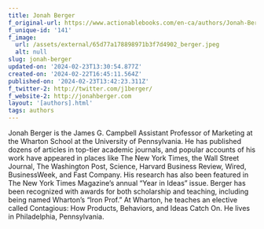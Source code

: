 ```yaml
---
title: Jonah Berger
f_original-url: https://www.actionablebooks.com/en-ca/authors/Jonah-Berger/
f_unique-id: '141'
f_image:
  url: /assets/external/65d77a178898971b3f7d4902_berger.jpeg
  alt: null
slug: jonah-berger
updated-on: '2024-02-23T13:30:54.877Z'
created-on: '2024-02-22T16:45:11.564Z'
published-on: '2024-02-23T13:42:23.311Z'
f_twitter-2: http://twitter.com/j1berger/
f_website-2: http://jonahberger.com
layout: '[authors].html'
tags: authors
---
```


Jonah Berger is the James G. Campbell Assistant Professor of Marketing at the Wharton School at the University of Pennsylvania. He has published dozens of articles in top-tier academic journals, and popular accounts of his work have appeared in places like The New York Times, the Wall Street Journal, The Washington Post, Science, Harvard Business Review, Wired, BusinessWeek, and Fast Company. His research has also been featured in The New York Times Magazine’s annual “Year in Ideas” issue. Berger has been recognized with awards for both scholarship and teaching, including being named Wharton’s “Iron Prof.” At Wharton, he teaches an elective called Contagious: How Products, Behaviors, and Ideas Catch On. He lives in Philadelphia, Pennsylvania.

